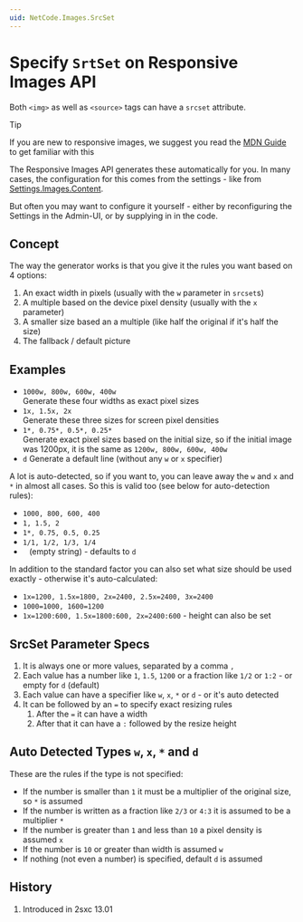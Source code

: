 ```yaml
---
uid: NetCode.Images.SrcSet
---
```

# Specify `SrtSet` on Responsive Images API

Both `<img>` as well as `<source>` tags can have a `srcset` attribute. 

> [!TIP]
> If you are new to responsive images, we suggest you read the 
> [MDN Guide](https://developer.mozilla.org/en-US/docs/Learn/HTML/Multimedia_and_embedding/Responsive_images) 
> to get familiar with this

The Responsive Images API generates these automatically for you.
In many cases, the configuration for this comes from the settings - like from [Settings.Images.Content](xref:todo).

But often you may want to configure it yourself  - either by reconfiguring the Settings in the Admin-UI, or by supplying in in the code. 

## Concept

The way the generator works is that you give it the rules you want based on 4 options:

1. An exact width in pixels (usually with the `w` parameter in `srcset`s)
1. A multiple based on the device pixel density (usually with the `x` parameter)
1. A smaller size based an a multiple (like half the original if it's half the size)
1. The fallback / default picture

## Examples

* `1000w, 800w, 600w, 400w`  
  Generate these four widths as exact pixel sizes
* `1x, 1.5x, 2x`  
  Generate these three sizes for screen pixel densities
* `1*, 0.75*, 0.5*, 0.25*`  
  Generate exact pixel sizes based on the initial size, so if the initial image was 1200px, it is the same as `1200w, 800w, 600w, 400w`
* `d`
  Generate a default line (without any `w` or `x` specifier)

A lot is auto-detected, so if you want to, you can leave away the `w` and `x` and `*` in almost all cases. 
So this is valid too (see below for auto-detection rules):

* `1000, 800, 600, 400`
* `1, 1.5, 2`
* `1*, 0.75, 0.5, 0.25`
* `1/1, 1/2, 1/3, 1/4`
* <code> </code> (empty string) - defaults to `d`

In addition to the standard factor you can also set what size should be used exactly - otherwise it's auto-calculated:

* `1x=1200, 1.5x=1800, 2x=2400, 2.5x=2400, 3x=2400`
* `1000=1000, 1600=1200`
* `1x=1200:600, 1.5x=1800:600, 2x=2400:600` - height can also be set

## SrcSet Parameter Specs

1. It is always one or more values, separated by a comma `,`
1. Each value has a number like `1`, `1.5`, `1200` or a fraction like `1/2` or `1:2` - or empty for `d` (default)
1. Each value can have a specifier like `w`, `x`, `*` or `d` - or it's auto detected
1. It can be followed by an `=` to specify exact resizing rules
    1. After the `=` it can have a width
    1. After that it can have a `:` followed by the resize height

## Auto Detected Types `w`, `x`, `*` and `d`

These are the rules if the type is not specified:

* If the number is smaller than `1` it must be a multiplier of the original size, so `*` is assumed
* If the number is written as a fraction like `2/3` or `4:3` it is assumed to be a multiplier `*`
* If the number is greater than `1` and less than `10` a pixel density is assumed `x`
* If the number is `10` or greater than width is assumed `w`
* If nothing (not even a number) is specified, default `d` is assumed

## History

1. Introduced in 2sxc 13.01